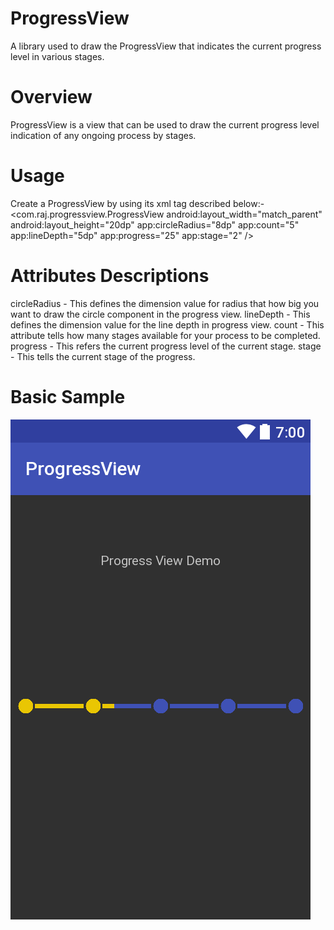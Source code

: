 # ProgressView
A library used to draw the ProgressView that indicates the current progress level in various stages.

# Overview
ProgressView is a view that can be used to draw the current progress level indication of any ongoing process by stages.

# Usage
Create a ProgressView by using its xml tag described below:-
<com.raj.progressview.ProgressView
        android:layout_width="match_parent"
        android:layout_height="20dp"
        app:circleRadius="8dp"
        app:count="5"
        app:lineDepth="5dp"
        app:progress="25"
        app:stage="2" />
     
# Attributes Descriptions
  circleRadius - This defines the dimension value for radius that how big you want to draw the circle component in the progress view.
  lineDepth - This defines the dimension value for the line depth in progress view.
  count - This attribute tells how many stages available for your process to be completed.
  progress - This refers the current progress level of the current stage.
  stage - This tells the current stage of the progress.
  
# Basic Sample
  ![Demo Screenshot](https://github.com/nrk1989/ProgressView/blob/master/ScreenShots/ProgressView_Demo.png)
